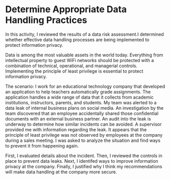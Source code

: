 # Determine Appropriate Data Handling Practices
In this activity, I reviewed the results of a data risk assessment.I determined whether effective data handling processes are being implemented to protect information privacy.

Data is among the most valuable assets in the world today. Everything from intellectual property to guest WiFi networks should be protected with a combination of technical, operational, and managerial controls. Implementing the principle of least privilege is essential to protect information privacy.

The scenario:
I work for an educational technology company that developed an application to help teachers automatically grade assignments. 
The application handles a wide range of data that it collects from academic institutions, instructors, parents, and students.
My team was alerted to a data leak of internal business plans on social media. An investigation by the team discovered that an employee accidentally shared those confidential documents with an external business partner. 
An audit into the leak is underway to determine how similar incidents can be avoided. A supervisor provided me with information regarding the leak. 
It appears that the principle of least privilege was not observed by employees at the company during a sales meeting. I was asked to analyze the situation and find ways to prevent it from happening again.

First, I evaluated details about the incident. Then, I reviewed the controls in place to prevent data leaks. Next, I identifed ways to improve information privacy at the company. 
Finally, I justified why I think my recommendations will make data handling at the company more secure.
